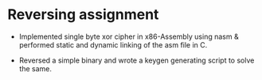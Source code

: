# Reversing assignment 

* Implemented single byte xor cipher in x86-Assembly using nasm & performed static and dynamic linking of the asm file in C.
 
* Reversed a simple binary and wrote a keygen generating script to solve the same.
